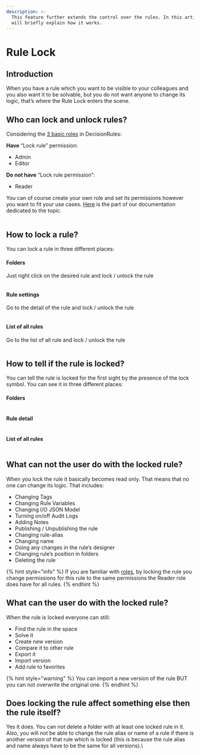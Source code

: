 ```yaml
---
description: >-
  This feature further extends the control over the rules. In this article we
  will briefly explain how it works.
---
```


# Rule Lock

## Introduction

When you have a rule which you want to be visible to your colleagues and you also want it to be solvable, but you do not want anyone to change its logic, that’s where the Rule Lock enters the scene.

## Who can lock and unlock rules?

Considering the [3 basic roles](https://docs.decisionrules.io/doc/teamwork/users-and-roles#roles) in DecisionRules:

**Have** “Lock rule” permission:

* Admin
* Editor

**Do not have** “Lock rule permission”:

* Reader

You can of course create your own role and set its permissions however you want to fit your use cases. [Here](../../space/access.md#roles-and-permissions) is the part of our documentation dedicated to the topic.

<figure><img src="../../.gitbook/assets/Screenshot 2023-12-14 at 12.11.54 (1).png" alt=""><figcaption></figcaption></figure>

## How to lock a rule?

You can lock a rule in three different places:

#### Folders

Just right click on the desired rule and lock / unlock the rule

<figure><img src="../../.gitbook/assets/Screenshot 2023-12-14 at 12.15.19.png" alt=""><figcaption></figcaption></figure>

#### Rule settings

Go to the detail of the rule and lock / unlock the rule

<figure><img src="../../.gitbook/assets/Screenshot 2023-12-14 at 12.19.39.png" alt=""><figcaption></figcaption></figure>

#### List of all rules

Go to the list of all rule and lock / unlock the rule

<figure><img src="../../.gitbook/assets/Screenshot 2023-12-14 at 12.18.15 (1).png" alt=""><figcaption></figcaption></figure>

## How to tell if the rule is locked?

You can tell the rule is locked for the first sight by the presence of the lock symbol. You can see it in three different places:

#### Folders

<figure><img src="../../.gitbook/assets/Screenshot 2023-12-14 at 12.24.25.png" alt=""><figcaption></figcaption></figure>

#### Rule detail

<figure><img src="../../.gitbook/assets/Screenshot 2023-12-14 at 12.27.20 (1).png" alt=""><figcaption></figcaption></figure>

#### List of all rules

<figure><img src="../../.gitbook/assets/Screenshot 2023-12-14 at 12.28.23 (1).png" alt=""><figcaption></figcaption></figure>

## What can not the user do with the locked rule?

When you lock the rule it basically becomes read only. That means that no one can change its logic. That includes:

* Changing Tags
* Changing Rule Variables
* Changing I/O JSON Model
* Turning on/off Audit Logs
* Adding Notes
* Publishing / Unpublishing the rule
* Changing rule-alias
* Changing name
* Doing any changes in the rule’s designer
* Changing rule’s position in folders&#x20;
* Deleting the rule

{% hint style="info" %}
If you are familiar with [roles](../../space/access.md#roles-and-permissions), by locking the rule you change permissions for this rule to the same permissions the Reader role does have for all rules.
{% endhint %}

## What can the user do with the locked rule?

When the rule is locked everyone can still:

* Find the rule in the space&#x20;
* Solve it
* Create new version
* Compare it to other rule
* Export it
* Import version
* Add rule to favorites

{% hint style="warning" %}
You can import a new version of the rule BUT you can not overwrite the original one.
{% endhint %}

## Does locking the rule affect something else then the rule itself?

Yes it does. You can not delete a folder with at least one locked rule in it. Also, you will not be able to change the rule alias or name of a rule if there is another version of that rule which is locked (this is because the rule alias and name always have to be the same for all versions).\
